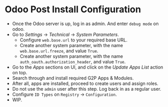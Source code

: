# Odoo Post Install Configuration

* Once the Odoo server is up, log in as admin. And enter `debug mode` on odoo.
* Go to _Settings_ -> _Technical_ -> _System Parameters_.
  * Configure `web.base.url` to your required base URL.
  * Create another system parameter, with the name `web.base.url.freeze`, and value `True`.
  * Create another system parameter, with the name `auth_oauth.authorization_header`, and value `True`.
* Go to the _Apps_ sections on UI, and click on the _Update Apps List_ action on top.
* Search through and install required G2P Apps & Modules.
* After all, apps are installed, proceed to create users and assign roles.
* Do not use the `admin` user after this step. Log back in as a regular user.
* Configure `ID Types` on `Registry` -> `Configuration`.
* WIP.
